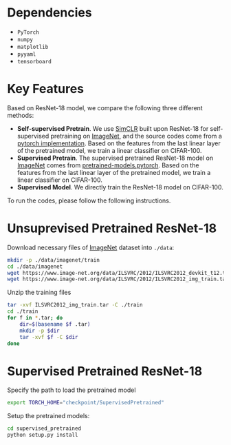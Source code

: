 

# Dependencies

- `PyTorch`
- `numpy`
- `matplotlib`
- `pyyaml`
- `tensorboard`


# Key Features

Based on ResNet-18 model, we compare the following three different methods:

- **Self-supervised Pretrain**. We use [SimCLR](https://proceedings.mlr.press/v119/chen20j/chen20j.pdf) built upon ResNet-18 for self-supervised pretraining on [ImageNet](https://www.image-net.org), and the source codes come from a [pytorch implementation](https://github.com/sthalles/SimCLR). Based on the features from the last linear layer of the pretrained model, we train a linear classifier on CIFAR-100.
- **Supervised Pretrain**. The supervised pretrained ResNet-18 model on [ImageNet](https://www.image-net.org) comes from [pretrained-models.pytorch](https://github.com/Cadene/pretrained-models.pytorch). Based on the features from the last linear layer of the pretrained model, we train a linear classifier on CIFAR-100.
- **Supervised Model**. We directly train the ResNet-18 model on CIFAR-100.

To run the codes, please follow the following instructions.

# Unsuprevised Pretrained ResNet-18

Download necessary files of [ImageNet](https://www.image-net.org/challenges/LSVRC/2012/2012-downloads.php) dataset into `./data`:
```bash
mkdir -p ./data/imagenet/train
cd ./data/imagenet
wget https://www.image-net.org/data/ILSVRC/2012/ILSVRC2012_devkit_t12.tar.gz
wget https://www.image-net.org/data/ILSVRC/2012/ILSVRC2012_img_train.tar
```

Unzip the training files
```bash
tar -xvf ILSVRC2012_img_train.tar -C ./train
cd ./train
for f in *.tar; do
    dir=$(basename $f .tar)
    mkdir -p $dir
    tar -xvf $f -C $dir
done
```

# Supervised Pretrained ResNet-18

Specify the path to load the pretrained model
```bash
export TORCH_HOME="checkpoint/SupervisedPretrained"
```

Setup the pretrained models:
```bash
cd supervised_pretrained
python setup.py install
```

